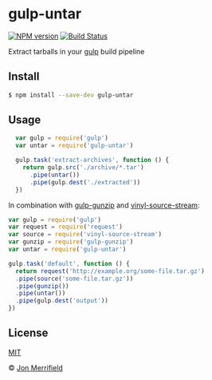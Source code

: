 # gulp-untar

[![NPM version](https://badge.fury.io/js/gulp-untar.svg)](http://badge.fury.io/js/gulp-untar)
[![Build Status](https://travis-ci.org/jmerrifield/gulp-untar.svg?branch=master)](https://travis-ci.org/jmerrifield/gulp-untar)

Extract tarballs in your [gulp](http://gulpjs.com) build pipeline

## Install

```bash
$ npm install --save-dev gulp-untar
```
## Usage

```js
  var gulp = require('gulp')
  var untar = require('gulp-untar')

  gulp.task('extract-archives', function () {
    return gulp.src('./archive/*.tar')
      .pipe(untar())
      .pipe(gulp.dest('./extracted'))
  })
```

In combination with [gulp-gunzip](https://github.com/jmerrifield/gulp-gunzip) and
[vinyl-source-stream](https://github.com/hughsk/vinyl-source-stream):

```js
var gulp = require('gulp')
var request = require('request')
var source = require('vinyl-source-stream')
var gunzip = require('gulp-gunzip')
var untar = require('gulp-untar')

gulp.task('default', function () {
  return request('http://example.org/some-file.tar.gz')
  .pipe(source('some-file.tar.gz'))
  .pipe(gunzip())
  .pipe(untar())
  .pipe(gulp.dest('output'))
})
```

## License

[MIT](http://opensource.org/licenses/MIT)

© [Jon Merrifield](http://www.jmerrifield.com)
